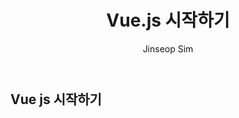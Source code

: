 ﻿---
layout: post
title: "Vue.js 시작하기"
categories: frontend
tags: [nodejs, vuejs]
author:
  - Jinseop Sim
toc: true
---
## Vue js 시작하기